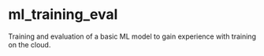 # ml_training_eval
Training and evaluation of a basic ML model to gain experience with training on the cloud.
